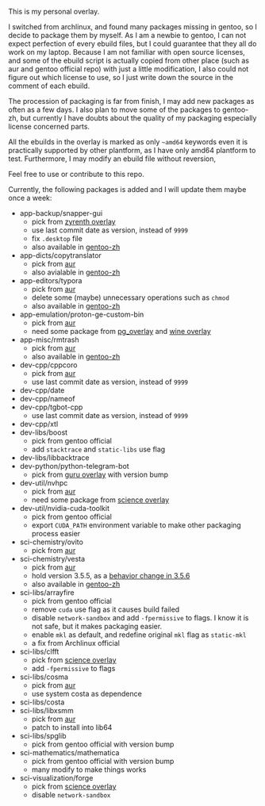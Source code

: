 This is my personal overlay.

I switched from archlinux, and found many packages missing in gentoo, so I decide to package them by myself. As I am a newbie to gentoo, I can not expect perfection of every ebuild files, but I could guarantee that they all do work on my laptop. Because I am not familiar with open source licenses, and some of the ebuild script is actually copied from other place (such as aur and gentoo official repo) with just a little modification, I also could not figure out which license to use, so I just write down the source in the comment of each ebuild.

The procession of packaging is far from finish, I may add new packages as often as a few days. I also plan to move some of the packages to gentoo-zh, but currently I have doubts about the quality of my packaging especially license concerned parts.

All the ebuilds in the overlay is marked as only `~amd64` keywords even it is practically supported by other plantform, as I have only amd64 plantform to test. Furthermore, I may modify an ebuild file without reversion, 

Feel free to use or contribute to this repo.

Currently, the following packages is added and I will update them maybe once a week:

* app-backup/snapper-gui
  * pick from [zyrenth overlay](https://github.com/gentoo-mirror/zyrenth)
  * use last commit date as version, instead of `9999`
  * fix `.desktop` file
  * also available in [gentoo-zh](https://github.com/microcai/gentoo-zh)
* app-dicts/copytranslator
  * pick from [aur](https://aur.archlinux.org/packages/copytranslator-appimage/)
  * also avialable in [gentoo-zh](https://github.com/microcai/gentoo-zh)
* app-editors/typora
  * pick from [aur](https://aur.archlinux.org/packages/typora/)
  * delete some (maybe) unnecessary operations such as `chmod`
  * also available in [gentoo-zh](https://github.com/microcai/gentoo-zh)
* app-emulation/proton-ge-custom-bin
  * pick from [aur](https://aur.archlinux.org/packages/proton-ge-custom-bin/)
  * need some package from [pg_overlay](https://github.com/perfect7gentleman/pg_overlay) and [wine overlay](https://github.com/gentoo-mirror/wine)
* app-misc/rmtrash
  * pick from [aur](https://aur.archlinux.org/packages/rmtrash/)
  * also available in [gentoo-zh](https://github.com/microcai/gentoo-zh)
* dev-cpp/cppcoro
  * pick from [aur](https://aur.archlinux.org/packages/cppcoro-cmake-git/)
  * use last commit date as version, instead of `9999`
* dev-cpp/date
* dev-cpp/nameof
* dev-cpp/tgbot-cpp
  * use last commit date as version, instead of `9999`
* dev-cpp/xtl
* dev-libs/boost
  * pick from gentoo official
  * add `stacktrace` and `static-libs` use flag
* dev-libs/libbacktrace
* dev-python/python-telegram-bot
  * pick from [guru overlay](https://github.com/gentoo-mirror/guru) with version bump
* dev-util/nvhpc
  * pick from [aur](https://aur.archlinux.org/packages/nvhpc/)
  * need some package from [science overlay](https://github.com/gentoo-mirror/science)
* dev-util/nvidia-cuda-toolkit
  * pick from gentoo official
  * export `CUDA_PATH` environment variable to make other packaging process easier
* sci-chemistry/ovito
  * pick from [aur](https://aur.archlinux.org/packages/ovito/)
* sci-chemistry/vesta
  * pick from [aur](https://aur.archlinux.org/packages/vesta/)
  * hold version 3.5.5, as a [behavior change in 3.5.6](https://groups.google.com/g/vesta-discuss/c/y7TCMRe1HlA)
  * also available in [gentoo-zh](https://github.com/microcai/gentoo-zh)
* sci-libs/arrayfire
  * pick from gentoo official
  * remove `cuda` use flag as it causes build failed
  * disable `network-sandbox` and add `-fpermissive` to flags. I know it is not safe, but it makes packaging easier.
  * enable `mkl` as default, and redefine original `mkl` flag as `static-mkl`
  * a fix from Archlinux official
* sci-libs/clfft
  * pick from [science overlay](https://github.com/gentoo-mirror/science)
  * add `-fpermissive` to flags
* sci-libs/cosma
  * pick from [aur](https://aur.archlinux.org/packages/cosma/)
  * use system costa as dependence
* sci-libs/costa
* sci-libs/libxsmm
  * pick from [aur](https://aur.archlinux.org/packages/libxsmm/)
  * patch to install into lib64
* sci-libs/spglib
  * pick from gentoo official with version bump
* sci-mathematics/mathematica
  * pick from gentoo official with version bump
  * many modify to make things works
* sci-visualization/forge
  * pick from [science overlay](https://github.com/gentoo-mirror/science)
  * disable `network-sandbox`